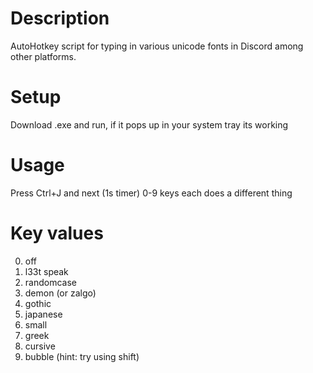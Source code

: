 # Description
  AutoHotkey script for typing in various unicode fonts in Discord among other platforms.
# Setup
  Download .exe and run, if it pops up in your system tray its working
# Usage
  Press Ctrl+J and next (1s timer) 0-9 keys each does a different thing
# Key values
  0. off
  1. l33t speak
  2. randomcase
  3. demon (or zalgo)
  4. gothic
  5. japanese
  6. small
  7. greek
  8. cursive
  9. bubble
  (hint: try using shift)
